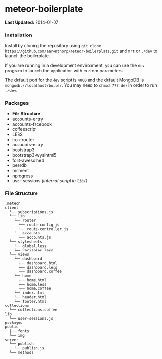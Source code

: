 # meteor-boilerplate

**Last Updated:** 2014-01-07

### Installation

Install by cloning the repository using `git clone https://github.com/aaronthorp/meteor-boilerplate.git` and `mrt` or `./dev` to launch the boilerplate.

If you are running in a development environment, you can use the `dev` program to launch the application with custom parameters.

The default port for the `dev` script is `4000` and the default MongoDB is `mongodb://localhost/boiler`. You may need to `chmod 777 dev` in order to run `./dev`.

### Packages

- **File Structure**
- accounts-entry
- accounts-facebook
- coffeescript
- LESS
- iron-router
- accounts-entry
- bootstrap3
- bootstrap3-wysihtml5
- font-awesome4
- peerdb
- moment
- nprogress
- user-sessions *(internal script in `lib/`)*

### File Structure

```
.meteor
client
  └── subscriptions.js
  └── lib
    └── router
      └── route-config.js
      └── route-controller.js
    └── accounts
      └── accounts.js
  └── stylesheets
    └── global.less
    └── variables.less
  └── views
    └── dashboard
      ├── dashboard.html
      ├── dashboard.less
      └── dashboard.coffee
    └── home
      ├── home.html
      ├── home.less
      └── home.coffee
    └── index.html
    └── header.html
    └── footer.html
collections
  └── collections.coffee
lib
  └── user-sessions.js
packages
public
  ├── fonts
  └── img
server
  └── publish
    └── publish.js
  └── methods
```